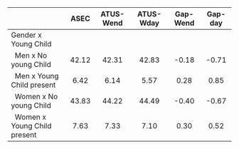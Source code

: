 
|                      |         ASEC |    ATUS-Wend |    ATUS-Wday |     Gap-Wend |      Gap-day |
| -------------------- | :----------: | :----------: | :----------: | :----------: | :----------: |
| Gender x Young Child |              |              |              |              |              |
| &nbsp;&nbsp;Men x No young Child |        42.12 |        42.31 |        42.83 |        -0.18 |        -0.71 |
| &nbsp;&nbsp;Men x Young Child present |         6.42 |         6.14 |         5.57 |         0.28 |         0.85 |
| &nbsp;&nbsp;Women x No young Child |        43.83 |        44.22 |        44.49 |        -0.40 |        -0.67 |
| &nbsp;&nbsp;Women x Young Child present |         7.63 |         7.33 |         7.10 |         0.30 |         0.52 |

